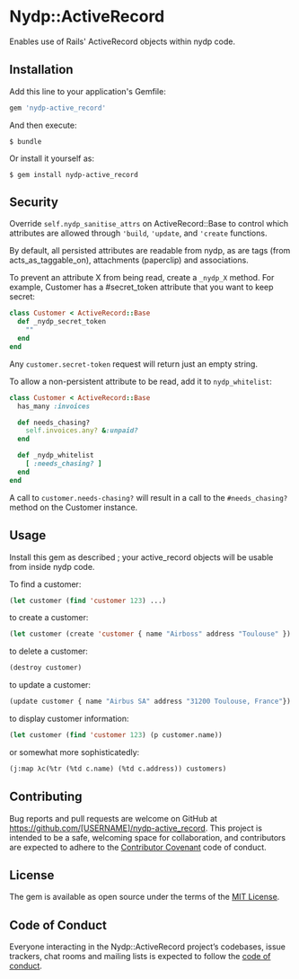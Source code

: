 # Nydp::ActiveRecord

Enables use of Rails' ActiveRecord objects within nydp code.

## Installation

Add this line to your application's Gemfile:

```ruby
gem 'nydp-active_record'
```

And then execute:

    $ bundle

Or install it yourself as:

    $ gem install nydp-active_record

## Security

Override `self.nydp_sanitise_attrs` on ActiveRecord::Base to control which attributes are allowed through `'build`, `'update`, and `'create` functions.

By default, all persisted attributes are readable from nydp, as are tags (from acts_as_taggable_on), attachments (paperclip) and associations.

To prevent an attribute X from being read, create a `_nydp_X` method. For example, Customer has a #secret_token attribute that you want to keep secret:

```ruby
class Customer < ActiveRecord::Base
  def _nydp_secret_token
    ""
  end
end
```

Any `customer.secret-token` request will return just an empty string.

To allow a non-persistent attribute to be read, add it to `nydp_whitelist`:

```ruby
class Customer < ActiveRecord::Base
  has_many :invoices

  def needs_chasing?
    self.invoices.any? &:unpaid?
  end

  def _nydp_whitelist
    [ :needs_chasing? ]
  end
end
```

A call to `customer.needs-chasing?` will result in a call to the `#needs_chasing?` method on the Customer instance.

## Usage

Install this gem as described ; your active_record objects will be usable from inside nydp code.



To find a customer:

```lisp
(let customer (find 'customer 123) ...)
```

to create a customer:

```lisp
(let customer (create 'customer { name "Airboss" address "Toulouse" }) ...)
```

to delete a customer:

```lisp
(destroy customer)
```

to update a customer:

```lisp
(update customer { name "Airbus SA" address "31200 Toulouse, France"})
```

to display customer information:

```lisp
(let customer (find 'customer 123) (p customer.name))
```

or somewhat more sophisticatedly:

```lisp
(j:map λc(%tr (%td c.name) (%td c.address)) customers)
```

## Contributing

Bug reports and pull requests are welcome on GitHub at https://github.com/[USERNAME]/nydp-active_record. This project is intended to be a safe, welcoming space for collaboration, and contributors are expected to adhere to the [Contributor Covenant](http://contributor-covenant.org) code of conduct.

## License

The gem is available as open source under the terms of the [MIT License](https://opensource.org/licenses/MIT).

## Code of Conduct

Everyone interacting in the Nydp::ActiveRecord project’s codebases, issue trackers, chat rooms and mailing lists is expected to follow the [code of conduct](https://github.com/[USERNAME]/nydp-active_record/blob/master/CODE_OF_CONDUCT.md).
